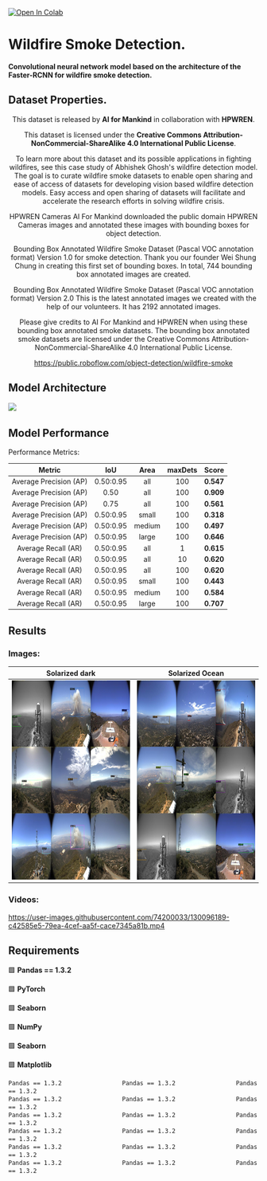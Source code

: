 [![Open In Colab](https://colab.research.google.com/assets/colab-badge.svg)](https://colab.research.google.com/github/JasonManesis/Convolutional-Neural-Network-Classifier-MNIST/blob/main/CNN_MNIST_PyTorch_VISUALS.ipynb)

# Wildfire Smoke Detection.
**Convolutional neural network model based on the architecture of the Faster-RCNN for wildfire smoke detection.**

## Dataset Properties.
<div align="center">
 
This dataset is released by **AI for Mankind** in collaboration with **HPWREN**.

This dataset is licensed under the **Creative Commons Attribution-NonCommercial-ShareAlike 4.0 International Public License**.


To learn more about this dataset and its possible applications in fighting wildfires, see this case study of Abhishek Ghosh's wildfire detection model.
The goal is to curate wildfire smoke datasets to enable open sharing and ease of access of datasets for developing vision based wildfire detection models. Easy access and open sharing of datasets will facilitate and accelerate the research efforts in solving wildfire crisis.

HPWREN Cameras
AI For Mankind downloaded the public domain HPWREN Cameras images and annotated these images with bounding boxes for object detection.

Bounding Box Annotated Wildfire Smoke Dataset (Pascal VOC annotation format) Version 1.0 for smoke detection. Thank you our founder Wei Shung Chung in creating this first set of bounding boxes. In total, 744 bounding box annotated images are created.

Bounding Box Annotated Wildfire Smoke Dataset (Pascal VOC annotation format) Version 2.0 This is the latest annotated images we created with the help of our volunteers. It has 2192 annotated images.

Please give credits to AI For Mankind and HPWREN when using these bounding box annotated smoke datasets. The bounding box annotated smoke datasets are licensed under the Creative Commons Attribution-NonCommercial-ShareAlike 4.0 International Public License.

https://public.roboflow.com/object-detection/wildfire-smoke
 
</div align="center">

## Model Architecture

![](/model_architecture.png)

## Model Performance
 
 Performance Metrics:

|          Metric        |         IoU     |      Area   |      maxDets |   Score  |
|:----------------------:|:---------------:|:-----------:|:------------:|:--------:|
|Average Precision  (AP) |0.50:0.95        |    all      | 100          | **0.547**|
|Average Precision  (AP) |0.50             |    all      |100           | **0.909**|
|Average Precision  (AP) |0.75             |    all      | 100          | **0.561**|
|Average Precision  (AP) |0.50:0.95        |  small      | 100          | **0.318**|
|Average Precision  (AP) |0.50:0.95        | medium      | 100          | **0.497**|
|Average Precision  (AP) |0.50:0.95        | large       |         100  | **0.646**|
|Average Recall     (AR) |0.50:0.95        | all         | 1            | **0.615**|
|Average Recall     (AR) |0.50:0.95        | all         |10            | **0.620**|
|Average Recall     (AR) |0.50:0.95        | all         | 100          | **0.620**|
|Average Recall     (AR) |0.50:0.95        | small       | 100          | **0.443**|
|Average Recall     (AR) |0.50:0.95        | medium      | 100          | **0.584**|
|Average Recall     (AR) |0.50:0.95        | large       | 100          | **0.707**|


## Results
### Images:


Solarized dark                                                    |     Solarized Ocean
:----------------------------------------------------------------:|:-------------------------:
<img width="500" height="400" src="/Images/Results_image_1.png">  |  <img width="500" height="400" src="/Images/Results_image_2.png">



### Videos:


https://user-images.githubusercontent.com/74200033/130096189-c42585e5-79ea-4cef-aa5f-cace7345a81b.mp4



## Requirements

:green_square:  **Pandas == 1.3.2**

:green_square:  **PyTorch**

:green_square:  **Seaborn**

:green_square:  **NumPy**
 
:green_square:  **Seaborn**

:green_square:  **Matplotlib**

    Pandas == 1.3.2                 Pandas == 1.3.2                 Pandas == 1.3.2
    Pandas == 1.3.2                 Pandas == 1.3.2                 Pandas == 1.3.2
    Pandas == 1.3.2                 Pandas == 1.3.2                 Pandas == 1.3.2
    Pandas == 1.3.2                 Pandas == 1.3.2                 Pandas == 1.3.2
    Pandas == 1.3.2                 Pandas == 1.3.2                 Pandas == 1.3.2
    Pandas == 1.3.2                 Pandas == 1.3.2                 Pandas == 1.3.2
    
 
 
